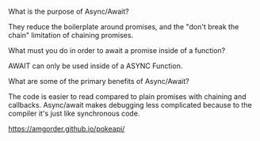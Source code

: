 What is the purpose of Async/Await?

They reduce the boilerplate around promises, and the "don't break the chain" limitation of chaining promises.

What must you do in order to await a promise inside of a function?

AWAIT can only be used inside of a ASYNC Function.

What are some of the primary benefits of Async/Await?

The code is easier to read compared to plain promises with chaining and callbacks. Async/await makes debugging less complicated because to the compiler it's just like synchronous code.


 https://amgorder.github.io/pokeapi/